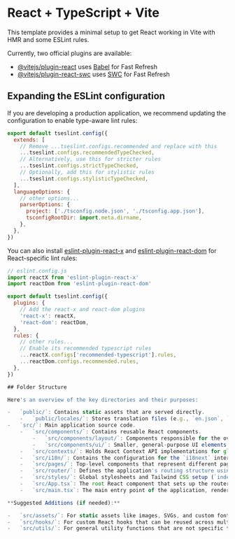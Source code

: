 # React + TypeScript + Vite

This template provides a minimal setup to get React working in Vite with HMR and some ESLint rules.

Currently, two official plugins are available:

- [@vitejs/plugin-react](https://github.com/vitejs/vite-plugin-react/blob/main/packages/plugin-react) uses [Babel](https://babeljs.io/) for Fast Refresh
- [@vitejs/plugin-react-swc](https://github.com/vitejs/vite-plugin-react/blob/main/packages/plugin-react-swc) uses [SWC](https://swc.rs/) for Fast Refresh

## Expanding the ESLint configuration

If you are developing a production application, we recommend updating the configuration to enable type-aware lint rules:

```js
export default tseslint.config({
  extends: [
    // Remove ...tseslint.configs.recommended and replace with this
    ...tseslint.configs.recommendedTypeChecked,
    // Alternatively, use this for stricter rules
    ...tseslint.configs.strictTypeChecked,
    // Optionally, add this for stylistic rules
    ...tseslint.configs.stylisticTypeChecked,
  ],
  languageOptions: {
    // other options...
    parserOptions: {
      project: ['./tsconfig.node.json', './tsconfig.app.json'],
      tsconfigRootDir: import.meta.dirname,
    },
  },
})
```

You can also install [eslint-plugin-react-x](https://github.com/Rel1cx/eslint-react/tree/main/packages/plugins/eslint-plugin-react-x) and [eslint-plugin-react-dom](https://github.com/Rel1cx/eslint-react/tree/main/packages/plugins/eslint-plugin-react-dom) for React-specific lint rules:

```js
// eslint.config.js
import reactX from 'eslint-plugin-react-x'
import reactDom from 'eslint-plugin-react-dom'

export default tseslint.config({
  plugins: {
    // Add the react-x and react-dom plugins
    'react-x': reactX,
    'react-dom': reactDom,
  },
  rules: {
    // other rules...
    // Enable its recommended typescript rules
    ...reactX.configs['recommended-typescript'].rules,
    ...reactDom.configs.recommended.rules,
  },
})

## Folder Structure

Here's an overview of the key directories and their purposes:

-   `public/`: Contains static assets that are served directly.
    -   `public/locales/`: Stores translation files (e.g., `en.json`, `es.json`) for internationalization (i18n) provided by `i18next-http-backend`.
-   `src/`: Main application source code.
    -   `src/components/`: Contains reusable React components.
        -   `src/components/layout/`: Components responsible for the overall page structure (e.g., `Navbar.tsx`, `Footer.tsx`, `MainLayout.tsx`).
        -   `src/components/ui/`: Smaller, general-purpose UI elements (e.g., `ThemeToggle.tsx`, buttons, modals).
    -   `src/contexts/`: Holds React Context API implementations for global state management (e.g., `ThemeContext.tsx`).
    -   `src/i18n/`: Contains the configuration for the `i18next` internationalization library (`config.ts`).
    -   `src/pages/`: Top-level components that represent different pages or views of the application (e.g., `HomePage.tsx`, `AboutPage.tsx`).
    -   `src/router/`: Defines the application's routing structure using `react-router-dom` (`index.tsx`).
    -   `src/styles/`: Global stylesheets and Tailwind CSS setup (`index.css`).
    -   `src/App.tsx`: The root React component that sets up the router.
    -   `src/main.tsx`: The main entry point of the application, rendering the root component.

**Suggested Additions (if needed):**

-   `src/assets/`: For static assets like images, SVGs, and custom fonts that are imported into components.
-   `src/hooks/`: For custom React hooks that can be reused across multiple components.
-   `src/utils/`: For general utility functions that are not specific to any single component.
```
